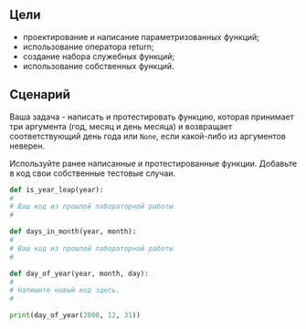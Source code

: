 ## Цели

* проектирование и написание параметризованных функций;
* использование оператора return;
* создание набора служебных функций;
* использование собственных функций.

## Сценарий

Ваша задача - написать и протестировать функцию, которая принимает три аргумента (год, месяц и день месяца) и возвращает соответствующий день года или `None`, если какой-либо из аргументов неверен.

Используйте ранее написанные и протестированные функции. Добавьте в код свои собственные тестовые случаи.

```python
def is_year_leap(year):
#
# Ваш код из прошлой лабораторной работы
#

def days_in_month(year, month):
#
# Ваш код из прошлой лабораторной работы
#

def day_of_year(year, month, day):
#
# Напишите новый код здесь.
#

print(day_of_year(2000, 12, 31))

```

